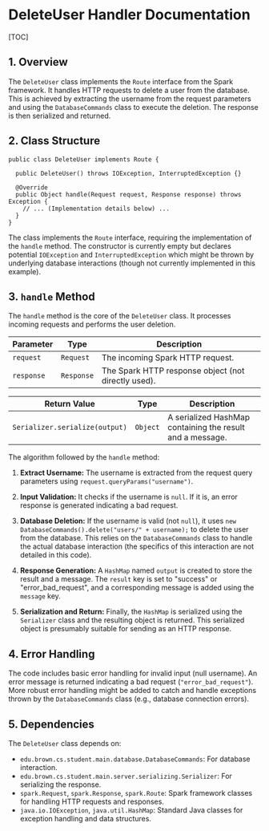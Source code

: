 # DeleteUser Handler Documentation

[TOC]

## 1. Overview

The `DeleteUser` class implements the `Route` interface from the Spark framework.  It handles HTTP requests to delete a user from the database.  This is achieved by extracting the username from the request parameters and using the `DatabaseCommands` class to execute the deletion. The response is then serialized and returned.


## 2. Class Structure

```
public class DeleteUser implements Route {

  public DeleteUser() throws IOException, InterruptedException {}

  @Override
  public Object handle(Request request, Response response) throws Exception {
    // ... (Implementation details below) ...
  }
}
```

The class implements the `Route` interface, requiring the implementation of the `handle` method. The constructor is currently empty but declares potential `IOException` and `InterruptedException` which might be thrown by underlying database interactions (though not currently implemented in this example).


## 3. `handle` Method

The `handle` method is the core of the `DeleteUser` class. It processes incoming requests and performs the user deletion.

| Parameter | Type          | Description                                      |
|------------|---------------|--------------------------------------------------|
| `request`  | `Request`     | The incoming Spark HTTP request.                  |
| `response` | `Response`    | The Spark HTTP response object (not directly used). |

| Return Value   | Type       | Description                                                                 |
|-----------------|------------|-----------------------------------------------------------------------------|
| `Serializer.serialize(output)` | `Object`   | A serialized HashMap containing the result and a message.                      |


The algorithm followed by the `handle` method:

1. **Extract Username:** The username is extracted from the request query parameters using `request.queryParams("username")`.

2. **Input Validation:**  It checks if the username is `null`. If it is, an error response is generated indicating a bad request.

3. **Database Deletion:** If the username is valid (not `null`), it uses `new DatabaseCommands().delete("users/" + username);` to delete the user from the database.  This relies on the `DatabaseCommands` class to handle the actual database interaction (the specifics of this interaction are not detailed in this code).

4. **Response Generation:** A `HashMap` named `output` is created to store the result and a message.  The `result` key is set to "success" or "error_bad_request", and a corresponding message is added using the `message` key.

5. **Serialization and Return:**  Finally, the `HashMap` is serialized using the `Serializer` class and the resulting object is returned.  This serialized object is presumably suitable for sending as an HTTP response.



## 4. Error Handling

The code includes basic error handling for invalid input (null username).  An error message is returned indicating a bad request (`"error_bad_request"`).  More robust error handling might be added to catch and handle exceptions thrown by the `DatabaseCommands` class (e.g., database connection errors).



## 5. Dependencies

The `DeleteUser` class depends on:

* `edu.brown.cs.student.main.database.DatabaseCommands`: For database interaction.
* `edu.brown.cs.student.main.server.serializing.Serializer`: For serializing the response.
* `spark.Request`, `spark.Response`, `spark.Route`: Spark framework classes for handling HTTP requests and responses.
* `java.io.IOException`, `java.util.HashMap`: Standard Java classes for exception handling and data structures.


